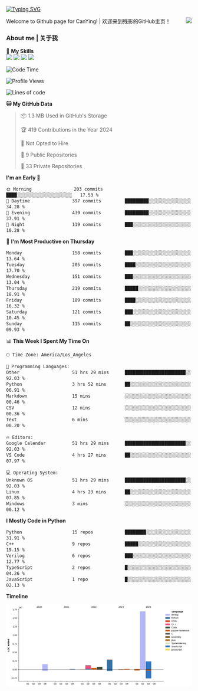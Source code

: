 [![Typing SVG](https://readme-typing-svg.herokuapp.com?size=25&duration=3500&color=00FFFF&vCenter=true&width=250&height=40&lines=Hi+Welcome+%F0%9F%91%8B%F0%9F%8F%BB;I'm+CanYing|残影)](https://git.io/typing-svg)

<a href="#">
  <img align="right" src="https://github-readme-stats.vercel.app/api?username=CanYing0913&count_private=true&rank_icon=github&show_icons=true&bg_color=15,f2f7fd,E0EAFC&" />
</a>

Welcome to Github page for CanYing! | 欢迎来到残影的GitHub主页！

### About me | 关于我

🌟 **My Skills**  
![](https://img.shields.io/badge/-C-A8B9CC?style=flat-square&logo=C&logoColor=fff)
![](https://img.shields.io/badge/-C++-00599C?style=flat-square&logo=Cpp&logoColor=fff)
![](https://img.shields.io/badge/-Python-3776AB?style=flat-square&logo=Python&logoColor=fff)
![](https://img.shields.io/badge/-Linux-000000?style=flat-square&logo=Linux&logoColor=fff)

<!--START_SECTION:waka-->
![Code Time](http://img.shields.io/badge/Code%20Time-700%20hrs%2022%20mins-blue)

![Profile Views](http://img.shields.io/badge/Profile%20Views-1-blue)

![Lines of code](https://img.shields.io/badge/From%20Hello%20World%20I%27ve%20Written-26.3%20million%20lines%20of%20code-blue)

**🐱 My GitHub Data** 

> 📦 1.3 MB Used in GitHub's Storage 
 > 
> 🏆 419 Contributions in the Year 2024
 > 
> 🚫 Not Opted to Hire
 > 
> 📜 9 Public Repositories 
 > 
> 🔑 33 Private Repositories 
 > 
**I'm an Early 🐤** 

```text
🌞 Morning                203 commits         ████░░░░░░░░░░░░░░░░░░░░░   17.53 % 
🌆 Daytime                397 commits         █████████░░░░░░░░░░░░░░░░   34.28 % 
🌃 Evening                439 commits         █████████░░░░░░░░░░░░░░░░   37.91 % 
🌙 Night                  119 commits         ███░░░░░░░░░░░░░░░░░░░░░░   10.28 % 
```
📅 **I'm Most Productive on Thursday** 

```text
Monday                   158 commits         ███░░░░░░░░░░░░░░░░░░░░░░   13.64 % 
Tuesday                  205 commits         ████░░░░░░░░░░░░░░░░░░░░░   17.70 % 
Wednesday                151 commits         ███░░░░░░░░░░░░░░░░░░░░░░   13.04 % 
Thursday                 219 commits         █████░░░░░░░░░░░░░░░░░░░░   18.91 % 
Friday                   189 commits         ████░░░░░░░░░░░░░░░░░░░░░   16.32 % 
Saturday                 121 commits         ███░░░░░░░░░░░░░░░░░░░░░░   10.45 % 
Sunday                   115 commits         ██░░░░░░░░░░░░░░░░░░░░░░░   09.93 % 
```


📊 **This Week I Spent My Time On** 

```text
🕑︎ Time Zone: America/Los_Angeles

💬 Programming Languages: 
Other                    51 hrs 29 mins      ███████████████████████░░   92.03 % 
Python                   3 hrs 52 mins       ██░░░░░░░░░░░░░░░░░░░░░░░   06.91 % 
Markdown                 15 mins             ░░░░░░░░░░░░░░░░░░░░░░░░░   00.46 % 
CSV                      12 mins             ░░░░░░░░░░░░░░░░░░░░░░░░░   00.36 % 
Text                     6 mins              ░░░░░░░░░░░░░░░░░░░░░░░░░   00.20 % 

🔥 Editors: 
Google Calendar          51 hrs 29 mins      ███████████████████████░░   92.03 % 
VS Code                  4 hrs 27 mins       ██░░░░░░░░░░░░░░░░░░░░░░░   07.97 % 

💻 Operating System: 
Unknown OS               51 hrs 29 mins      ███████████████████████░░   92.03 % 
Linux                    4 hrs 23 mins       ██░░░░░░░░░░░░░░░░░░░░░░░   07.85 % 
Windows                  3 mins              ░░░░░░░░░░░░░░░░░░░░░░░░░   00.12 % 
```

**I Mostly Code in Python** 

```text
Python                   15 repos            ████████░░░░░░░░░░░░░░░░░   31.91 % 
C++                      9 repos             █████░░░░░░░░░░░░░░░░░░░░   19.15 % 
Verilog                  6 repos             ███░░░░░░░░░░░░░░░░░░░░░░   12.77 % 
TypeScript               2 repos             █░░░░░░░░░░░░░░░░░░░░░░░░   04.26 % 
JavaScript               1 repo              █░░░░░░░░░░░░░░░░░░░░░░░░   02.13 % 
```



**Timeline**

![Lines of Code chart](https://raw.githubusercontent.com/CanYing0913/CanYing0913/master/assets/bar_graph.png)


<!--END_SECTION:waka-->
